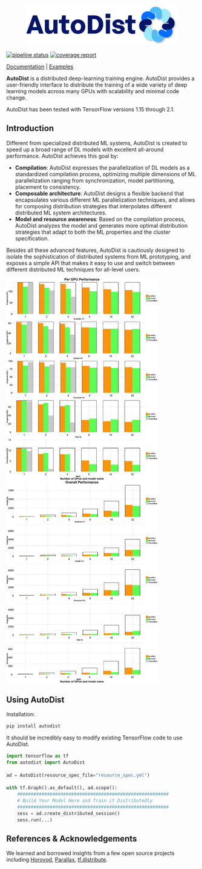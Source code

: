 
<p align="center"><img src="docs/_static/img/logo.png" width=400 /></p>

[![pipeline status](https://gitlab.int.petuum.com/internal/scalable-ml/autodist/badges/master/pipeline.svg)](https://gitlab.int.petuum.com/internal/scalable-ml/autodist/commits/master)
[![coverage report](https://gitlab.int.petuum.com/internal/scalable-ml/autodist/badges/master/coverage.svg)](https://gitlab.int.petuum.com/internal/scalable-ml/autodist/commits/master)

[Documentation](http://10.20.41.55:8080) |
[Examples](https://github.com/petuum/autodist/tree/master/examples/benchmark)

**AutoDist** is a distributed deep-learning training engine. 
AutoDist provides a user-friendly interface to distribute the training of a wide variety of deep learning models 
across many GPUs with scalability and minimal code change.

AutoDist has been tested with TensorFlow versions 1.15 through 2.1. 

## Introduction
Different from specialized distributed ML systems, AutoDist is created to speed up a broad range of DL models with excellent all-around performance.
AutoDist achieves this goal by:
- **Compilation**: AutoDist expresses the parallelization of DL models as a standardized compilation process, optimizing multiple dimensions of ML 
parallelization ranging from synchronization, model partitioning, placement to consistency. 
- **Composable architecture**: AutoDist designs a flexible backend that encapsulates various different ML parallelization techniques, and 
allows for composing distribution strategies that interpolates different distributed ML system architectures.     
- **Model and resource awareness**: Based on the compilation process, AutoDist analyzes the model and generates more optimal distribution strategies that 
adapt to both the ML properties and the cluster specification.

Besides all these advanced features, AutoDist is cautiously designed to isolate the sophistication of distributed systems 
from ML prototyping, and exposes a simple API that makes it easy to use and switch between different distributed ML techniques 
for all-level users.

<p float="left"><img src="docs/_static/img/Figure1.png" width=400 /><img src="docs/_static/img/Figure2.png" width=400 /></p>

## Using AutoDist

Installation:

```bash
pip install autodist
```

It should be incredibly easy to modify existing TensorFlow code to use AutoDist.

```python
import tensorflow as tf
from autodist import AutoDist

ad = AutoDist(resource_spec_file="resource_spec.yml")

with tf.Graph().as_default(), ad.scope():
    ########################################################
    # Build Your Model Here and Train it Distributedly
    ########################################################
    sess = ad.create_distributed_session()
    sess.run(...)
```

## References & Acknowledgements

We learned and borrowed insights from a few open source projects 
including
[Horovod](https://github.com/horovod/horovod),
[Parallax](https://github.com/snuspl/parallax),
[tf.distribute](https://github.com/tensorflow/tensorflow/tree/master/tensorflow/python/distribute).
